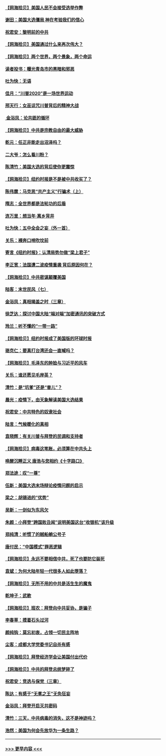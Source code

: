 #### [【网海拾贝】美国人民不会接受选举作弊](../pages/nsc993/n12528850.md?t=11061551) 
#### [谢田：美国大选僵局 神在考验我们的信心](../pages/nsc993/n12527932.md?t=11061551) 
#### [祝君安：黎明前的中共](../pages/nsc993/n12524071.md?t=11061551) 
#### [【网海拾贝】美国通过什么来再次伟大？](../pages/nsc993/n12523844.md?t=11061551) 
#### [【网海拾贝】两个世界，两个景象，两个命运](../pages/nsc993/n12521419.md?t=11061551) 
#### [读者投书：曝光青岛市的黑暗和邪恶](../pages/nsc993/n12520988.md?t=11061551) 
#### [吐为快：无语](../pages/nsc993/n12518588.md?t=11061551) 
#### [佳月：“川普2020”是一场世界运动](../pages/nsc993/n12518581.md?t=11061551) 
#### [邢天行：女巫诅咒川普背后的精神大战](../pages/nsc993/n12517257.md?t=11061551) 
#### [ 金浴凤：论共匪的循环](../pages/nsc993/n12517133.md?t=11061551) 
#### [【网海拾贝】中共是宗教自由的最大威胁](../pages/nsc993/n12516879.md?t=11061551) 
#### [乾元：任正非能走出沼泽吗？](../pages/nsc993/n12515831.md?t=11061551) 
#### [二大爷：怎么看川粉？](../pages/nsc993/n12515820.md?t=11061551) 
#### [陈清竹：美国大选的背后使你更震惊](../pages/nsc993/n12515589.md?t=11061551) 
#### [【网海拾贝】纽约时报是不是被中共收买了？](../pages/nsc993/n12515122.md?t=11061551) 
#### [陈伟霆：马克思“共产主义”行骗术（上）](../pages/nsc993/n12510217.md?t=11061551) 
#### [隋志：全世界都是法轮功的后盾](../pages/nsc993/n12510636.md?t=11061551) 
#### [连万里：想当年‧离乡背井](../pages/nsc993/n12510623.md?t=11061551) 
#### [吐为快：五中全会之妄（外一首）](../pages/nsc993/n12510470.md?t=11061551) 
#### [关乐：裸奔口哨吹坟前](../pages/nsc993/n12510403.md?t=11061551) 
#### [寄言《纽约时报》：认清局势勿做“梁上君子”](../pages/nsc993/n12510042.md?t=11061551) 
#### [李正宽：法国遭二波疫情重袭 背后原因何在？](../pages/nsc993/n12509971.md?t=11061551) 
#### [【网海拾贝】中共密谋颠覆美国](../pages/nsc993/n12509816.md?t=11061551) 
#### [陆客：末世民风（七）](../pages/nsc993/n12507822.md?t=11061551) 
#### [金浴凤：真相揭盖之时（三章）](../pages/nsc993/n12507804.md?t=11061551) 
#### [徐芝达：探讨中国大陆“端对端”加密通讯的突破方式](../pages/nsc993/n12507682.md?t=11061551) 
#### [玲兰：听不懂的“一带一路”](../pages/nsc993/n12507669.md?t=11061551) 
#### [【网海拾贝】纽约时报成了美国版的环球时报](../pages/nsc993/n12507053.md?t=11061551) 
#### [骆克仁：要真打台湾还会一直喊吗？](../pages/nsc993/n12506843.md?t=11061551) 
#### [【网海拾贝】毛泽东的肿脸与习近平的风车](../pages/nsc993/n12504537.md?t=11061551) 
#### [关乐：谁还愿见毛岸英？](../pages/nsc993/n12503866.md?t=11061551) 
#### [清竹：是“坑爹”还是“害儿”？](../pages/nsc993/n12503034.md?t=11061551) 
#### [晨光：疫情下，由天象解读美国大选结果](../pages/nsc993/n12502536.md?t=11061551) 
#### [祝君安：中共特色的奴隶社会](../pages/nsc993/n12501529.md?t=11061551) 
#### [陆言：气候暖化的真相](../pages/nsc993/n12501183.md?t=11061551) 
#### [袁晓辉：有关川普与拜登的民调和支持者](../pages/nsc993/n12500433.md?t=11061551) 
#### [【网海拾贝】病毒这笔账，必须算在中共头上](../pages/nsc993/n12500320.md?t=11061551) 
#### [唤醒沉睡正义 唐浩与您相约《十字路口》](../pages/nsc993/n12497980.md?t=11061551) 
#### [郑法途：叹“一尊”](../pages/nsc993/n12498837.md?t=11061551) 
#### [伍新：美国大选末场辩论疫情问题的启示](../pages/nsc993/n12498829.md?t=11061551) 
#### [梁之：胡锡进的“优势”](../pages/nsc993/n12498780.md?t=11061551) 
#### [吴新：一剑似为东风欠](../pages/nsc993/n12498772.md?t=11061551) 
#### [朱颜：小拜登“跨国败丑闻”说明美国这台“收银机”该升级](../pages/nsc993/n12498731.md?t=11061551) 
#### [郑纯清：听惯了的贼船艄公号子](../pages/nsc993/n12498721.md?t=11061551) 
#### [唐付民：“中国模式”罪恶逻辑](../pages/nsc993/n12498310.md?t=11061551) 
#### [【网海拾贝】永远不要相信中共，死了也要防它装死](../pages/nsc993/n12498162.md?t=11061551) 
#### [袁斌：为何大陆年轻一代很多人如此堕落？](../pages/nsc993/n12495696.md?t=11061551) 
#### [【网海拾贝】无所不用的中共是活生生的魔鬼](../pages/nsc993/n12495621.md?t=11061551) 
#### [乾坤子：武歌](../pages/nsc993/n12493391.md?t=11061551) 
#### [【网海拾贝】班农：拜登向中共妥协，是骗子](../pages/nsc993/n12492877.md?t=11061551) 
#### [李春草：摸着石头过河](../pages/nsc993/n12491121.md?t=11061551) 
#### [颜纯钩：莫忘初衷，占领一切民主阵地](../pages/nsc993/n12490965.md?t=11061551) 
#### [尘客：成都大学党委书记自杀有感](../pages/nsc993/n12490950.md?t=11061551) 
#### [【网海拾贝】拜登经济学会让美国付出代价](../pages/nsc993/n12489662.md?t=11061551) 
#### [【网海拾贝】中共的拜登总统梦碎了](../pages/nsc993/n12487896.md?t=11061551) 
#### [祝君安：竞选与保党（三章）](../pages/nsc993/n12487258.md?t=11061551) 
#### [陈达：有感于“无冕之王”无免狂妄](../pages/nsc993/n12485133.md?t=11061551) 
#### [金浴凤：拜登开启灭共密码](../pages/nsc993/n12485125.md?t=11061551) 
#### [清竹：三天，中共病毒的消失，这不是神迹吗？](../pages/nsc993/n12485027.md?t=11061551) 
#### [浩然：美国为何会先放华为一条生路？](../pages/nsc993/n12484997.md?t=11061551) 

----
#### [ >>> 更早内容 <<< ](../indexes/nsc993-earlier.md)
